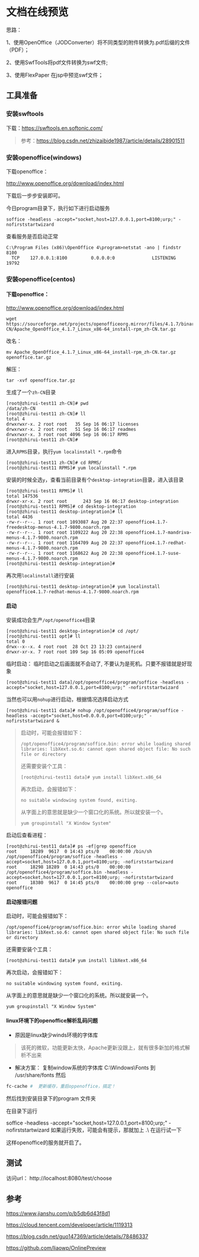 # 文档在线预览
思路：

1、使用OpenOffice（JODConverter）将不同类型的附件转换为.pdf后缀的文件（PDF）；

2、使用SwfTools将pdf文件转换为swf文件;

3、使用FlexPaper 在jsp中预览swf文件；

## 工具准备

### 安装swftools

下载：<https://swftools.en.softonic.com/>

> 参考：<https://blog.csdn.net/zhizaibide1987/article/details/28901511>

### 安装openoffice(windows)

下载openoffice：

http://www.openoffice.org/download/index.html

下载后一步步安装即可。

今日program目录下，执行如下进行启动服务

```shell
soffice -headless -accept="socket,host=127.0.0.1,port=8100;urp;" -nofirststartwizard
```

查看服务是否启动正常

```shell
C:\Program Files (x86)\OpenOffice 4\program>netstat -ano | findstr 8100
  TCP    127.0.0.1:8100         0.0.0.0:0              LISTENING       19792
```

### 安装openoffice(centos)

#### 下载openoffice：

http://www.openoffice.org/download/index.html

```shell
wget https://sourceforge.net/projects/openofficeorg.mirror/files/4.1.7/binaries/zh-CN/Apache_OpenOffice_4.1.7_Linux_x86-64_install-rpm_zh-CN.tar.gz
```

改名：

```shell
mv Apache_OpenOffice_4.1.7_Linux_x86-64_install-rpm_zh-CN.tar.gz   openoffice.tar.gz
```

解压：

```shell
tar -xvf openoffice.tar.gz
```

生成了一个`zh-CN`目录

```shell
[root@zhirui-test11 zh-CN]# pwd
/data/zh-CN
[root@zhirui-test11 zh-CN]# ll
total 4
drwxrwxr-x. 2 root root   35 Sep 16 06:17 licenses
drwxrwxr-x. 2 root root   51 Sep 16 06:17 readmes
drwxrwxr-x. 3 root root 4096 Sep 16 06:17 RPMS
[root@zhirui-test11 zh-CN]# 
```

进入`RPMS`目录，执行`yum localinstall *.rpm`命令

```shell
[root@zhirui-test11 zh-CN]# cd RPMS/
[root@zhirui-test11 RPMS]# yum localinstall *.rpm
```

安装的时候全选`y`，查看当前目录有个`desktop-integration`目录，进入该目录

```shell
[root@zhirui-test11 RPMS]# ll
total 147536
drwxr-xr-x. 2 root root      243 Sep 16 06:17 desktop-integration
[root@zhirui-test11 RPMS]# cd desktop-integration
[root@zhirui-test11 desktop-integration]# ll
total 4436
-rw-r--r--. 1 root root 1093087 Aug 20 22:37 openoffice4.1.7-freedesktop-menus-4.1.7-9800.noarch.rpm
-rw-r--r--. 1 root root 1109222 Aug 20 22:38 openoffice4.1.7-mandriva-menus-4.1.7-9800.noarch.rpm
-rw-r--r--. 1 root root 1164709 Aug 20 22:37 openoffice4.1.7-redhat-menus-4.1.7-9800.noarch.rpm
-rw-r--r--. 1 root root 1168622 Aug 20 22:38 openoffice4.1.7-suse-menus-4.1.7-9800.noarch.rpm
[root@zhirui-test11 desktop-integration]# 
```

再次用`localinstall`进行安装

```shell
[root@zhirui-test11 desktop-integration]# yum localinstall openoffice4.1.7-redhat-menus-4.1.7-9800.noarch.rpm
```

#### 启动

安装成功会生产`/opt/openoffice4`目录

```shell
[root@zhirui-test11 desktop-integration]# cd /opt/
[root@zhirui-test11 opt]# ll
total 0
drwx--x--x. 4 root root  28 Oct 23 13:23 containerd
drwxr-xr-x. 7 root root 109 Sep 16 05:09 openoffice4
```

临时启动： 临时启动之后画面就不会动了, 不要认为是死机。只要不报错就是好现象

```shell
[root@zhirui-test11 data]/opt/openoffice4/program/soffice -headless -accept="socket,host=127.0.0.1,port=8100;urp;" -nofirststartwizard
```

当然也可以用`nohup`进行启动，根据情况选择启动方式

```shell
[root@zhirui-test11 data]# nohup /opt/openoffice4/program/soffice -headless -accept="socket,host=0.0.0.0,port=8100;urp;" -nofirststartwizard &
```

> 启动时，可能会报错如下：
>
> ```shell
> /opt/openoffice4/program/soffice.bin: error while loading shared libraries: libXext.so.6: cannot open shared object file: No such file or directory
> ```
>
> 还需要安装个工具：
>
> ```shell
> [root@zhirui-test11 data]# yum install libXext.x86_64
> ```
>
> 再次启动，会报错如下：
>
> ```shell
> no suitable windowing system found, exiting.
> ```
>
> 从字面上的意思就是缺少一个窗口化的系统。所以就安装一个。
>
> ```shell
> yum groupinstall "X Window System"
> ```

启动后查看进程：

```shell
[root@zhirui-test11 data]# ps -ef|grep openoffice
root     18289  9617  0 14:43 pts/0    00:00:00 /bin/sh /opt/openoffice4/program/soffice -headless -accept=socket,host=127.0.0.1,port=8100;urp; -nofirststartwizard
root     18298 18289  0 14:43 pts/0    00:00:00 /opt/openoffice4/program/soffice.bin -headless -accept=socket,host=127.0.0.1,port=8100;urp; -nofirststartwizard
root     18380  9617  0 14:45 pts/0    00:00:00 grep --color=auto openoffice
```

#### 启动报错问题

启动时，可能会报错如下：

```shell
/opt/openoffice4/program/soffice.bin: error while loading shared libraries: libXext.so.6: cannot open shared object file: No such file or directory
```

还需要安装个工具：

```shell
[root@zhirui-test11 data]# yum install libXext.x86_64
```

再次启动，会报错如下：

```shell
no suitable windowing system found, exiting.
```

从字面上的意思就是缺少一个窗口化的系统。所以就安装一个。

```shell
yum groupinstall "X Window System"
```

#### linux环境下的openoffice解析乱码问题

- 原因是linux缺少winds环境的字体库

> 该死的微软，功能更新太快，Apache更新没跟上，就有很多新加的格式解析不出来

- 解决方案：
   复制window系统的字体库
   C:\Windows\Fonts  到  /usr/share/fonts 然后

```bash
fc-cache #  更新缓存，重启oppenoffice，搞定！
```

然后找到安装目录下的program 文件夹

在目录下运行

soffice -headless -accept="socket,host=127.0.0.1,port=8100;urp;" -nofirststartwizard
如果运行失败，可能会有提示，那就加上   .\   在运行试一下

这样openoffice的服务就开启了。

## 测试
访问url： http://localhost:8080/test/choose



## 参考

<https://www.jianshu.com/p/b5db6d43f8d1>

<https://cloud.tencent.com/developer/article/1119313>

<https://blog.csdn.net/guo147369/article/details/78486337>

<https://github.com/liaowp/OnlinePreview>